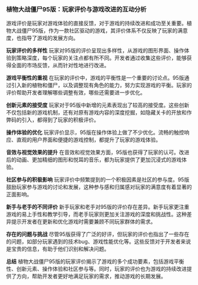### 植物大战僵尸95版：玩家评价与游戏改进的互动分析

游戏评价是玩家对游戏体验的直接反馈，对于游戏的持续改进和成功至关重要。植物大战僵尸95版，作为一款社区驱动的游戏，其评价体系不仅反映了玩家的满意度，也指导了游戏的发展方向。

**玩家评价的多样性**
玩家对95版的评价呈现出多样性，从游戏的图形界面、操作体验到策略深度，每个玩家的关注点都有所不同。开发者通过收集这些评价，能够获得全面的市场反馈，从而针对性地进行改进。

**游戏平衡性的重视**
在玩家的评价中，游戏的平衡性是一个重要的讨论点。95版通过引入新的植物和僵尸，以及调整现有角色的能力，努力实现游戏的平衡。玩家的评价帮助开发者理解哪些调整有效，哪些还需要进一步优化。

**创新元素的接受度**
玩家对于95版中新增的元素表现出了较高的接受度。这些创新不仅包括新的游戏机制，还有对原有游戏内容的深度挖掘，如隐藏关卡的开放和作弊码的引入，都得到了玩家的积极评价。

**操作体验的优化**
玩家评价显示，95版在操作体验上做了不少优化。流畅的触控响应、直观的用户界面和便捷的游戏控制，都提升了玩家的游戏体验。

**音效与视觉效果的提升**
在音效和视觉效果方面，95版也获得了玩家的认可。改进后的动画、更加精细的图形和悦耳的音乐，都为玩家提供了更加沉浸式的游戏体验。

**社区参与的积极影响**
玩家评价中频繁提到的一个积极因素是社区的参与度。95版鼓励玩家参与游戏的讨论和发展，这种参与感和归属感对玩家的满意度有着显著的正面影响。

**新手与老手的不同评价**
新手玩家和老手对95版的评价存在差异。新手玩家更注重游戏的易上手性和教学引导，而老手玩家则更加关注游戏的深度和挑战性。这种差异提示开发者在更新和优化游戏时需要兼顾不同玩家群体的需求。

**存在的问题与挑战**
尽管95版获得了广泛的好评，但玩家的评价也指出了一些存在的问题，如部分玩家遇到的技术bug、游戏性能优化等。这些反馈对于开发者来说是宝贵的信息，有助于他们识别和解决问题。

**总结**
植物大战僵尸95版的玩家评价揭示了游戏的多个成功要素，包括游戏平衡性、创新元素、操作体验和社区参与等。同时，玩家的评价也为游戏的持续改进提供了方向，帮助开发者更好地满足玩家的需求，推动游戏的长期发展。
